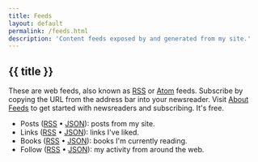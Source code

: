 ```yaml
---
title: Feeds
layout: default
permalink: /feeds.html
description: 'Content feeds exposed by and generated from my site.'
---
```


<h2 class="page__header">{{ title }}</h2>

These are web feeds, also known as [RSS](https://en.wikipedia.org/wiki/RSS) or [Atom](https://en.wikipedia.org/wiki/Atom_(web_standard)) feeds. Subscribe by copying the URL from the address bar into your newsreader. Visit [About Feeds](https://aboutfeeds.com) to get started with newsreaders and subscribing. It's free.

- Posts ([RSS](https://feedpress.me/coryd) • [JSON](https://feedpress.me/coryd.json)): posts from my site.
- Links ([RSS](https://feedpress.me/coryd-links) • [JSON](https://feedpress.me/coryd-links.json)): links I've liked.
- Books ([RSS](https://feedpress.me/coryd-books.xml) • [JSON](https://feedpress.me/coryd-books.json)): books I'm currently reading.
- Follow ([RSS](https://feedpress.me/coryd-follow) • [JSON](https://feedpress.me/coryd-follow.json)): my activity from around the web.
